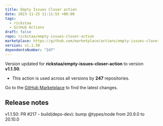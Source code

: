 ```yaml
---
title: Empty Issues Closer action
date: 2023-11-25 11:11:53 +00:00
tags:
  - rickstaa
  - GitHub Actions
draft: false
repo: rickstaa/empty-issues-closer-action
marketplace: https://github.com/marketplace/actions/empty-issues-closer-action
version: v1.1.50
dependentsNumber: "247"
---
```



Version updated for **rickstaa/empty-issues-closer-action** to version **v1.1.50**.
- This action is used across all versions by **247** repositories.

Go to the [GitHub Marketplace](https://github.com/marketplace/actions/empty-issues-closer-action) to find the latest changes.

## Release notes

v1.1.50: PR #217 - build(deps-dev): bump @types/node from 20.9.0 to 20.10.0
